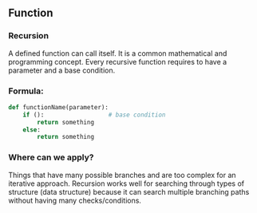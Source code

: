 ## Function

### Recursion
A defined function can call itself. It is a common mathematical and programming concept.
Every recursive function requires to have a parameter and a base condition.

### Formula:
```python
def functionName(parameter):
	if ():					# base condition
		return something
	else:
		return something
```

### Where can we apply?
Things that have many possible branches and are too complex for an iterative approach.
Recursion works well for searching through types of structure (data structure) because it can search multiple branching paths without having many checks/conditions.
